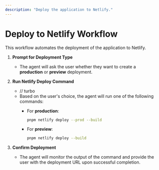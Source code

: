 ```yaml
---
description: "Deploy the application to Netlify."
---
```


# Deploy to Netlify Workflow

This workflow automates the deployment of the application to Netlify.

1. **Prompt for Deployment Type**
   - The agent will ask the user whether they want to create a **production** or **preview** deployment.

2. **Run Netlify Deploy Command**
   - // turbo
   - Based on the user's choice, the agent will run one of the following commands:
     - For **production**:

       ```bash
       pnpm netlify deploy --prod --build
       ```

     - For **preview**:

       ```bash
       pnpm netlify deploy --build
       ```

3. **Confirm Deployment**
   - The agent will monitor the output of the command and provide the user with the deployment URL upon successful completion.
